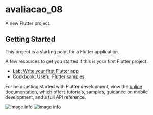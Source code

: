 # avaliacao_08

A new Flutter project.

## Getting Started

This project is a starting point for a Flutter application.

A few resources to get you started if this is your first Flutter project:

- [Lab: Write your first Flutter app](https://docs.flutter.dev/get-started/codelab)
- [Cookbook: Useful Flutter samples](https://docs.flutter.dev/cookbook)

For help getting started with Flutter development, view the
[online documentation](https://docs.flutter.dev/), which offers tutorials,
samples, guidance on mobile development, and a full API reference.

![image info](https://github.com/user-attachments/assets/0192114a-cd7f-48ba-bc62-36c8556b71c8)
![image info](https://github.com/user-attachments/assets/71922f59-cf7e-4cb1-a4e3-39e52961545e)
